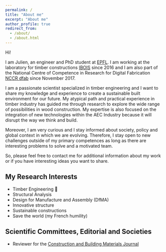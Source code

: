 ```yaml
---
permalink: /
title: "About me"
excerpt: "About me"
author_profile: true
redirect_from:
  - /about/
  - /about.html
---
```


Hi!

I am Julien, an engineer and PhD student at [EPFL](https://www.epfl.ch/index.en.html). I am working at the laboratory for timber constructions [IBOIS](https://ibois.epfl.ch) since 2016 and I am also part of the National Centre of Competence in Research for Digital Fabrication [NCCR dfab](http://www.dfab.ch) since November 2017.

I am a passionate scientist specialized in timber engineering and I want to share my knowledge and experience to create a sustainable built environment for our future. My atypical path and practical experience in timber industry has guided me through research to explore the wide range of possibilities in wood construction. My expertise is also focused on the integration of new technologies within the AEC Industry because it will disrupt the way we think and build.

Moreover, I am very curious and I stay informed about society, policy and global context in which we are evolving. Therefore, I stay open to new challenges outside of my primary competences as long as there are interesting problems to solve and a motivated team.

So, please feel free to contact me for additional information about my work or if you have interesting ideas you want to share.


My Research Interests
------
* Timber Engineering :evergreen_tree:
* Structural Analysis
* Design for Manufacture and Assembly (DfMA)
* Innovative structure
* Sustainable constructions
* Save the world (my French humility)

Scientific Committees, Editorial and Societies
------
* Reviewer for the [Construction and Building Materials Journal](https://www.journals.elsevier.com/construction-and-building-materials)
